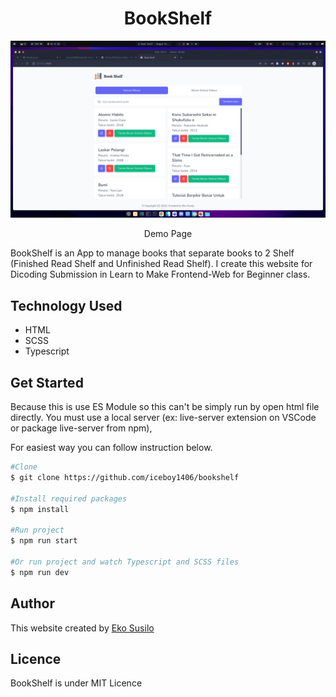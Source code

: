 <h1 align="center">BookShelf</h1>

![thumbnail](https://raw.githubusercontent.com/iceboy1406/bookshelf/main/src/images/screenshots/app.png)
<p align="center">
<a href="https://bookshelfs.vercel.app" style="text-decoration:none;">Demo Page</a>
</p>
BookShelf is an App to manage books that separate books to 2 Shelf (Finished Read Shelf and Unfinished Read Shelf). I create this website for Dicoding Submission in Learn to Make Frontend-Web for Beginner class. 

## Technology Used
- HTML
- SCSS
- Typescript
## Get Started
Because this is use ES Module so this can't be simply run by open html file directly. You must use a local server (ex: live-server extension on VSCode or package live-server from npm),

For easiest way you can follow instruction below.

```bash
#Clone
$ git clone https://github.com/iceboy1406/bookshelf

#Install required packages
$ npm install

#Run project
$ npm run start

#Or run project and watch Typescript and SCSS files
$ npm run dev 

```

## Author
This website created by [Eko Susilo](https://github.com/iceboy1406)

##  Licence
BookShelf is under MIT Licence